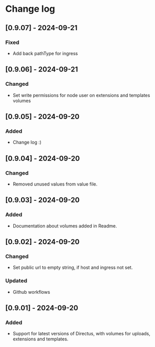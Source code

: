 # Change log

## [0.9.07] - 2024-09-21

### Fixed

- Add back pathType for ingress

## [0.9.06] - 2024-09-21

### Changed

- Set write permissions for node user on extensions and templates volumes

## [0.9.05] - 2024-09-20

### Added

- Change log :)

## [0.9.04] - 2024-09-20

### Changed

- Removed unused values from value file.

## [0.9.03] - 2024-09-20

### Added

- Documentation about volumes added in Readme.

## [0.9.02] - 2024-09-20

### Changed

- Set public url to empty string, if host and ingress not set.

### Updated

- Github workflows

## [0.9.01] - 2024-09-20

### Added

- Support for latest versions of Directus, with volumes for uploads, extensions and templates.
